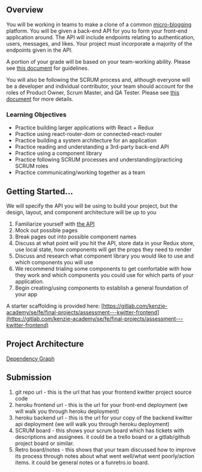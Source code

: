 ## Overview

You will be working in teams to make a clone of a common [micro-blogging](https://en.wikipedia.org/wiki/Microblogging) platform. You will be given a back-end API for you to form your front-end application around. The API will include endpoints relating to authentication, users, messages, and likes. Your project must incorporate a majority of the endpoints given in the API.

A portion of your grade will be based on your team-working ability. Please see [this document](https://docs.google.com/document/d/1elhElei7KiAchK9kERHty2MUMPYFWJZbEYmi5L12GB4/edit?usp=sharing)
for guidelines.

You will also be following the SCRUM process and, although everyone will be a developer and individual contributor, your team should account for the roles of Product Owner, 
Scrum Master, and QA Tester. Please see [this document](https://docs.google.com/document/d/1k9kMzUTTIMKhR_SciLpi87k5CeMMcSjdQHUyo8hX42Y/edit) for more details.



### Learning Objectives

- Practice building larger applications with React + Redux
- Practice using react-router-dom or connected-react-router
- Practice building a system architecture for an application
- Practice reading and understanding a 3rd-party back-end API
- Practice using a component library
- Practice following SCRUM processes and understanding/practicing SCRUM roles
- Practice communicating/working together as a team

## Getting Started...

We will specify the API you will be using to build your project, but the design, layout, and component architecture will be up to you

1. Familiarize yourself with [the API](https://kwitter-api.herokuapp.com/docs/)
2. Mock out possible pages
3. Break pages out into possible component names
4. Discuss at what point will you hit the API, store data in your Redux store, use local state, how components will get the props they need to render
5. Discuss and research what component library you would like to use and which components you will use
6. We recommend trialing some components to get comfortable with how they work and which components you could use for which parts of your application.
7. Begin creating/using components to establish a general foundation of your app

A starter scaffolding is provided here: [https://gitlab.com/kenzie-academy/se/fe/final-projects/assessment---kwitter-frontend](https://gitlab.com/kenzie-academy/se/fe/final-projects/assessment---kwitter-frontend)

## Project Architecture

[Dependency Graph](https://kenzie-academy.gitlab.io/se/fe/final-projects/assessment---kwitter-frontend/dependencygraph.html)

## Submission

1. git repo url - this is the url that has your frontend kwitter project source code
2. heroku frontend url - this is the url for your front-end deployment (we will walk you through heroku deployment)
3. heroku backend url - this is the url for your copy of the backend kwitter api deployment (we will walk you through heroku deployment)
4. SCRUM board - this shows your scrum board which has tickets with descriptions and assignees. it could be a trello board or a gitlab/github project board or similar.
5. Retro board/notes - this shows that your team discussed how to improve its process through notes about what went well/what went poorly/action items. it could be general notes or a funretro.io board.
